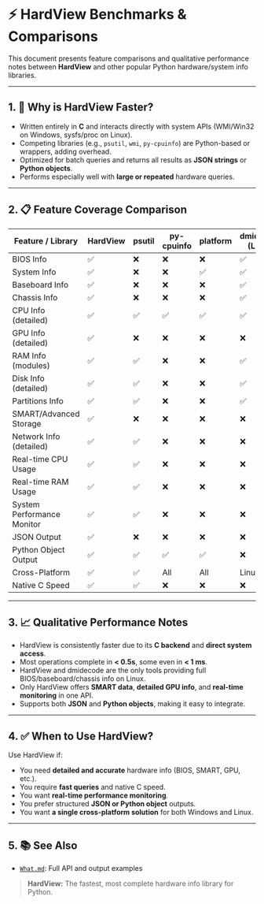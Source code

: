 # ⚡ HardView Benchmarks & Comparisons

This document presents feature comparisons and qualitative performance notes between **HardView** and other popular Python hardware/system info libraries.

---

## 1. 🚀 Why is HardView Faster?

* Written entirely in **C** and interacts directly with system APIs (WMI/Win32 on Windows, sysfs/proc on Linux).
* Competing libraries (e.g., `psutil`, `wmi`, `py-cpuinfo`) are Python-based or wrappers, adding overhead.
* Optimized for batch queries and returns all results as **JSON strings** or **Python objects**.
* Performs especially well with **large or repeated** hardware queries.

---

## 2. 📋 Feature Coverage Comparison

| Feature / Library          | HardView | psutil | py-cpuinfo | platform | dmidecode (Linux) |
| -------------------------- | -------- | ------ | ---------- | -------- | ----------------- |
| BIOS Info                  | ✅        | ❌      | ❌          | ❌        | ✅                 |
| System Info                | ✅        | ❌      | ❌          | ✅        | ✅                 |
| Baseboard Info             | ✅        | ❌      | ❌          | ❌        | ✅                 |
| Chassis Info               | ✅        | ❌      | ❌          | ❌        | ✅                 |
| CPU Info (detailed)        | ✅        | ✅      | ✅          | ✅        | ✅                 |
| GPU Info (detailed)        | ✅        | ❌      | ❌          | ❌        | ❌                 |
| RAM Info (modules)         | ✅        | ✅      | ❌          | ❌        | ✅                 |
| Disk Info (detailed)       | ✅        | ✅      | ❌          | ❌        | ✅                 |
| Partitions Info            | ✅        | ✅      | ❌          | ❌        | ✅                 |
| SMART/Advanced Storage     | ✅        | ❌      | ❌          | ❌        | ❌                 |
| Network Info (detailed)    | ✅        | ✅      | ❌          | ❌        | ❌                 |
| Real-time CPU Usage        | ✅        | ✅      | ❌          | ❌        | ❌                 |
| Real-time RAM Usage        | ✅        | ✅      | ❌          | ❌        | ❌                 |
| System Performance Monitor | ✅        | ✅      | ❌          | ❌        | ❌                 |
| JSON Output                | ✅        | ❌      | ❌          | ❌        | ❌                 |
| Python Object Output       | ✅        | ✅      | ✅          | ✅        | ❌                 |
| Cross-Platform             | ✅        | ✅      | All        | All      | Linux only        |
| Native C Speed             | ✅        | ✅      | ❌          | ❌        | ❌                 |
---

## 3. 📈 Qualitative Performance Notes

* HardView is consistently faster due to its **C backend** and **direct system access**.
* Most operations complete in **< 0.5s**, some even in **< 1 ms**.
* HardView and dmidecode are the only tools providing full BIOS/baseboard/chassis info on Linux.
* Only HardView offers **SMART data**, **detailed GPU info**, and **real-time monitoring** in one API.
* Supports both **JSON** and **Python objects**, making it easy to integrate.

---

## 4. ✅ When to Use HardView?

Use HardView if:

* You need **detailed and accurate** hardware info (BIOS, SMART, GPU, etc.).
* You require **fast queries** and native C speed.
* You want **real-time performance monitoring**.
* You prefer structured **JSON or Python object** outputs.
* You want **a single cross-platform solution** for both Windows and Linux.

---

## 5. 📚 See Also

* [`What.md`](./What.md): Full API and output examples

> **HardView:** The fastest, most complete hardware info library for Python.

